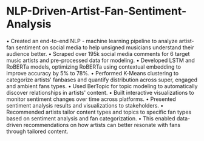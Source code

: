 # NLP-Driven-Artist-Fan-Sentiment-Analysis
• Created an end-to-end NLP - machine learning pipeline to analyze artist-fan sentiment on social media to help unsigned musicians understand their audience better.
• Scraped over 195k social media comments for 6 target music artists and pre-processed data for modeling. 
• Developed LSTM and RoBERTa models, optimizing RoBERTa using contextual embedding to improve accuracy by 5% to 78%. 
• Performed K-Means clustering to categorize artists' fanbases and quantify distribution across super, engaged and ambient fans types. 
• Used BerTopic for topic modeling to automatically discover relationships in artists' content.
• Built interactive visualizations to monitor sentiment changes over time across platforms.
• Presented sentiment analysis results and visualizations to stakeholders.
• Recommended artists tailor content types and topics to specific fan types based on sentiment analysis and fan categorization.
• This enabled data-driven recommendations on how artists can better resonate with fans through tailored content.
